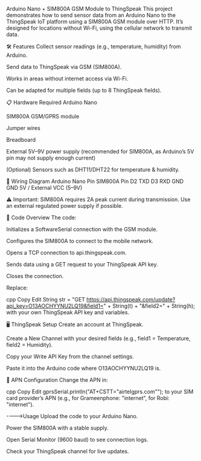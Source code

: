 Arduino Nano + SIM800A GSM Module to ThingSpeak
This project demonstrates how to send sensor data from an Arduino Nano to the ThingSpeak IoT platform using a SIM800A GSM module over HTTP.
It’s designed for locations without Wi-Fi, using the cellular network to transmit data.

🛠 Features
Collect sensor readings (e.g., temperature, humidity) from Arduino.

Send data to ThingSpeak via GSM (SIM800A).

Works in areas without internet access via Wi-Fi.

Can be adapted for multiple fields (up to 8 ThingSpeak fields).

📋 Hardware Required
Arduino Nano

SIM800A GSM/GPRS module

Jumper wires

Breadboard

External 5V–9V power supply (recommended for SIM800A, as Arduino’s 5V pin may not supply enough current)

(Optional) Sensors such as DHT11/DHT22 for temperature & humidity.

🔌 Wiring Diagram
Arduino Nano Pin	SIM800A Pin
D2	TXD
D3	RXD
GND	GND
5V / External	VCC (5–9V)

⚠ Important: SIM800A requires 2A peak current during transmission.
Use an external regulated power supply if possible.

📄 Code Overview
The code:

Initializes a SoftwareSerial connection with the GSM module.

Configures the SIM800A to connect to the mobile network.

Opens a TCP connection to api.thingspeak.com.

Sends data using a GET request to your ThingSpeak API key.

Closes the connection.

Replace:

cpp
Copy
Edit
String str = "GET https://api.thingspeak.com/update?api_key=O13AOCHYYNU2LQ19&field1=" + String(t) + "&field2=" + String(h);
with your own ThingSpeak API key and variables.

🖥 ThingSpeak Setup
Create an account at ThingSpeak.

Create a New Channel with your desired fields (e.g., field1 = Temperature, field2 = Humidity).

Copy your Write API Key from the channel settings.

Paste it into the Arduino code where O13AOCHYYNU2LQ19 is.

📡 APN Configuration
Change the APN in:

cpp
Copy
Edit
gprsSerial.println("AT+CSTT=\"airtelgprs.com\"");
to your SIM card provider’s APN (e.g., for Grameenphone: "internet", for Robi: "internet").

---->Usage
Upload the code to your Arduino Nano.

Power the SIM800A with a stable supply.

Open Serial Monitor (9600 baud) to see connection logs.

Check your ThingSpeak channel for live updates.

